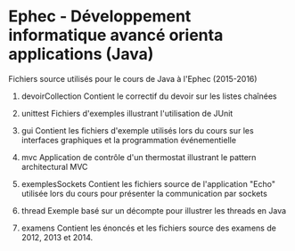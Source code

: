 # Ephec - Développement informatique avancé orienta applications (Java)

Fichiers source utilisés pour le cours de Java à l'Ephec (2015-2016)

1. devoirCollection 
Contient le correctif du devoir sur les listes chaînées

2. unittest
Fichiers d'exemples illustrant l'utilisation de JUnit

3. gui
Contient les fichiers d'exemple utilisés lors du cours sur les interfaces graphiques et la programmation événementielle

4. mvc
Application de contrôle d'un thermostat illustrant le pattern architectural MVC

5. exemplesSockets
Contient les fichiers source de l'application "Echo" utilisée lors du cours pour présenter la communication par sockets

6. thread
Exemple basé sur un décompte pour illustrer les threads en Java

7. examens
Contient les énoncés et les fichiers source des examens de 2012, 2013 et 2014. 
